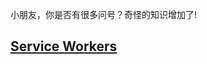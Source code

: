 小朋友，你是否有很多问号？奇怪的知识增加了!

## [Service Workers](https://icecxh.github.io/src/sw-test/index.html "Service Workers")